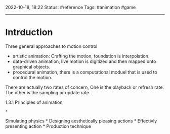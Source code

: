 2022-10-18, 18:22
Status: #reference 
Tags: #animation #game

---
# Intrduction

Three general approaches to motion control

* artistic animation: Crafting the motion, foundation is interpolation.
* data-driven animation, live motion is digitized and then mapped onto graphical objects.
* procedural animation, there is a computational moduel that is used to control the motion.

There are actually two rates of concern, One is the playback or refresh rate. The other is the sampling or update rate.

1.3.1 Principles of animation

	* 
Simulating physics
	* 
Designing aesthetically pleasing actions
	* 
Effectivly presenting action
	* 
Production technique

